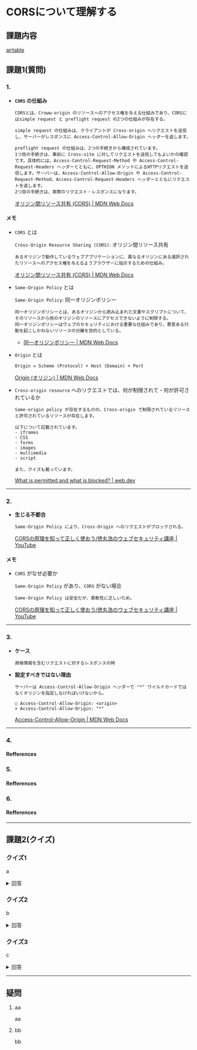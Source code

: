 # CORSについて理解する
## 課題内容
[airtable](https://airtable.com/tblTnXBXFOYJ0J7lZ/viwyi8muFtWUlhNKG/recgTn9YMS58vKYE2?blocks=hide)

## 課題1(質問)
### 1. 
- **`CORS` の仕組み**

  ```
  CORSとは、Croww-origin のリソースへのアクセス権を与える仕組みであり、CORSにはsimple request と preflight request の2つの仕組みが存在する。
  
  simple request の仕組みは、クライアントが Cross-origin へリクエストを送信し、サーバーがレスポンスに Access-Control-Allow-Origin ヘッダーを返します。
  
  preflight request の仕組みは、2つの手続きから構成されています。
  1つ目の手続きは、事前に Cross-site に対してリクエストを送信してもよいかの確認です。具体的には、Access-Control-Request-Method や Access-Control-Request-Headers ヘッダーとともに、OPTHION メソッドによるHTTPリクエストを送信します。サーバーは、Access-Control-Allow-Origin や Access-Control-Request-Method、Access-Control-Request-Headers ヘッダーとともにリクエストを返します。
  2つ目の手続きは、実際のリクエスト・レスポンスになります。
  ```
  [オリジン間リソース共有 (CORS) | MDN Web Docs](https://developer.mozilla.org/ja/docs/Web/HTTP/CORS)

#### メモ
- `CORS` とは
  
  `Cross-Origin Resource Sharing (CORS)`: オリジン間リソース共有
  ```
  あるオリジンで動作しているウェブアプリケーションに、異なるオリジンにある選択されたリソースへのアクセス権を与えるようブラウザーに指示するための仕組み。
  ```
  [オリジン間リソース共有 (CORS) | MDN Web Docs](https://developer.mozilla.org/ja/docs/Web/HTTP/CORS)

- `Same-Origin Policy` とは

  `Same-Origin Policy`: 同一オリジンポリシー
  ```
  同一オリジンポリシーとは、あるオリジンから読み込まれた文書やスクリプトについて、そのリソースから他のオリジンのリソースにアクセスできないように制限する。
  同一オリジンポリシーはウェブのセキュリティにおける重要な仕組みであり、悪意ある行動を起こしかねないリソースの分離を目的としている。
  ```
  - [同一オリジンポリシー | MDN Web Docs](https://developer.mozilla.org/ja/docs/Web/Security/Same-origin_policy)

- `Origin` とは

  ```
  Origin = Scheme (Protocol) + Host (Domain) + Port 
  ```
  [Origin (オリジン) | MDN Web Docs](https://developer.mozilla.org/ja/docs/Glossary/Origin)

- `Cross-origin resource` へのリクエストでは、何が制限されて・何が許可されているか

    ```
    Same-origin policy が存在するものの、Cross-origin で制限されているリソースと許可されているリソースが存在します。

    以下について記載されています。
    - iframes
    - CSS
    - forms
    - images
    - multimedia
    - script

    また、クイズも載っています。
    ```
    [What is permitted and what is blocked? | web.dev](https://web.dev/same-origin-policy/#what-is-permitted-and-what-is-blocked)

---

### 2. 
- **生じる不都合**

  ```
  Same-Origin Policy により、Cross-Origin へのリクエストがブロックされる。
  ```
  [CORSの原理を知って正しく使おう/徳丸浩のウェブセキュリティ講座 | YouTube ](https://www.youtube.com/watch?v=ryztmcFf01Y)

#### メモ
- `CORS` がなぜ必要か

  `Same-Origin Policy` があり、`CORS` がない場合
  ```
  Same-Origin Policy は安全だが、柔軟性に乏しいため。
  ```
  [CORSの原理を知って正しく使おう/徳丸浩のウェブセキュリティ講座 | YouTube ](https://www.youtube.com/watch?v=ryztmcFf01Y)

---

### 3. 
- **ケース**

  ```
  資格情報を含むリクエストに対するレスポンスの時
  ```

- **設定すべきではない理由**

  ```
  サーバーは Access-Control-Allow-Origin ヘッダーで "*" ワイルドカードではなくオリジンを指定しなければいけないから。

  ○ Access-Control-Allow-Origin: <origin>
  × Access-Control-Allow-Origin: "*"
  ```
  [Access-Control-Allow-Origin | MDN Web Docs](https://developer.mozilla.org/ja/docs/Web/HTTP/CORS#access-control-allow-origin)

---

### 4. 
#### Refferences
### 5. 
#### Refferences
### 6. 
#### Refferences

---

## 課題2(クイズ)
### クイズ1
a

<details><summary>回答</summary><div>
b
</div></details>

### クイズ2
b

<details><summary>回答</summary><div>

b
</div></details>

### クイズ3
c

<details><summary>回答</summary><div>
c
</div></details>

---

## 疑問
1. aa

    aa

2. bb

    bb